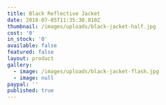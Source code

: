 ```yaml
---
title: Black Reflective Jacket
date: 2018-07-05T11:35:30.810Z
thumbnail: /images/uploads/black-jacket-half.jpg
cost: '0'
in_stock: '0'
available: false
featured: false
layout: product
gallery:
  - image: /images/uploads/black-jacket-flash.jpg
  - image: null
paypal: ''
published: true
---
```



